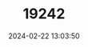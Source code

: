 ---
title: "19242"
category: "Pulchrana melanomenta"
draft: false
date: 2024-02-22 13:03:50
languages:
  English: ["Papahag Frog"]
---